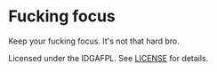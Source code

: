 # Fucking focus

Keep your fucking focus. It's not that hard bro.

Licensed under the IDGAFPL. See [LICENSE](LICENSE) for details. 
